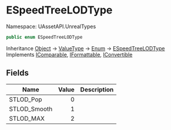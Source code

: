 # ESpeedTreeLODType

Namespace: UAssetAPI.UnrealTypes

```csharp
public enum ESpeedTreeLODType
```

Inheritance [Object](https://docs.microsoft.com/en-us/dotnet/api/system.object) → [ValueType](https://docs.microsoft.com/en-us/dotnet/api/system.valuetype) → [Enum](https://docs.microsoft.com/en-us/dotnet/api/system.enum) → [ESpeedTreeLODType](./uassetapi.unrealtypes.espeedtreelodtype.md)<br>
Implements [IComparable](https://docs.microsoft.com/en-us/dotnet/api/system.icomparable), [IFormattable](https://docs.microsoft.com/en-us/dotnet/api/system.iformattable), [IConvertible](https://docs.microsoft.com/en-us/dotnet/api/system.iconvertible)

## Fields

| Name | Value | Description |
| --- | --: | --- |
| STLOD_Pop | 0 |  |
| STLOD_Smooth | 1 |  |
| STLOD_MAX | 2 |  |
